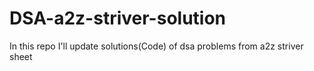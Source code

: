 # DSA-a2z-striver-solution
In this repo I'll update solutions(Code) of dsa problems from a2z striver sheet
